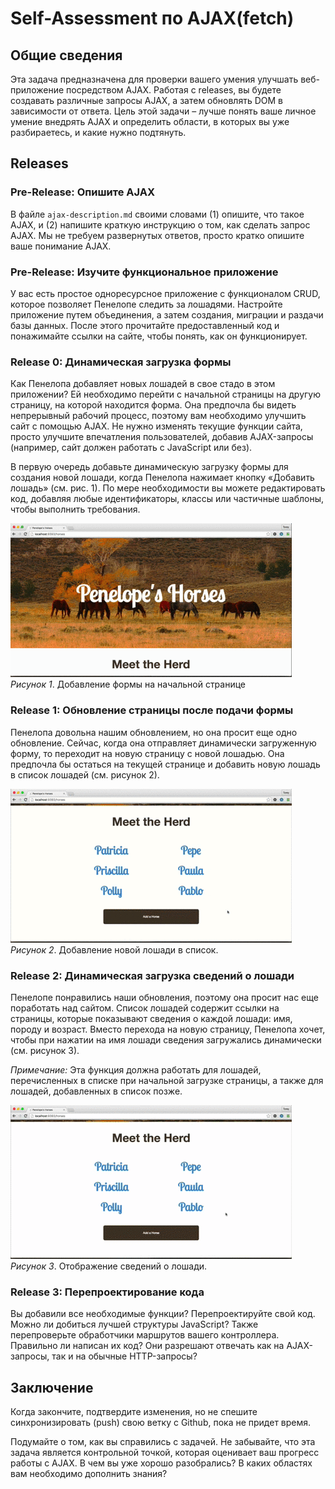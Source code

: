# Self-Assessment по AJAX(fetch)

## Общие сведения
Эта задача предназначена для проверки вашего умения улучшать веб-приложение посредством AJAX. Работая с releases, вы будете создавать различные запросы AJAX, а затем обновлять DOM в зависимости от ответа. Цель этой задачи – лучше понять ваше личное умение внедрять AJAX и определить области, в которых вы уже разбираетесь, и какие нужно подтянуть.


## Releases
### Pre-Release: Опишите AJAX
В файле `ajax-description.md` своими словами (1) опишите, что такое AJAX, и (2) напишите краткую инструкцию о том, как сделать запрос AJAX. Мы не требуем развернутых ответов, просто кратко опишите ваше понимание AJAX.


### Pre-Release: Изучите функциональное приложение 
У вас есть простое одноресурсное приложение с функционалом CRUD, которое позволяет Пенелопе следить за лошадями. Настройте приложение путем объединения, а затем создания, миграции и раздачи базы данных. После этого прочитайте предоставленный код и понажимайте ссылки на сайте, чтобы понять, как он функционирует.


### Release 0: Динамическая загрузка формы 
Как Пенелопа добавляет новых лошадей в свое стадо в этом приложении? Ей необходимо перейти с начальной страницы на другую страницу, на которой находится форма. Она предпочла бы видеть непрерывный рабочий процесс, поэтому вам необходимо улучшить сайт с помощью AJAX. Не нужно изменять текущие функции сайта, просто улучшите впечатления пользователей, добавив AJAX-запросы (например, сайт должен работать с JavaScript или без).

В первую очередь добавьте динамическую загрузку формы для создания новой лошади, когда Пенелопа нажимает кнопку «Добавить лошадь» (см. рис. 1). По мере необходимости вы можете редактировать код, добавляя любые идентификаторы, классы или частичные шаблоны, чтобы выполнить требования.


![Load Horse Form](readme-assets/horses-add-form.gif) 
*Рисунок 1*. Добавление формы на начальной странице


### Release 1: Обновление страницы после подачи формы 
Пенелопа довольна нашим обновлением, но она просит еще одно обновление. Сейчас, когда она отправляет динамически загруженную форму, то переходит на новую страницу с новой лошадью. Она предпочла бы остаться на текущей странице и добавить новую лошадь в список лошадей (см. рисунок 2).


![Add Horse](readme-assets/horses-add-horse.gif)
*Рисунок 2*. Добавление новой лошади в список.


### Release 2: Динамическая загрузка сведений о лошади
Пенелопе понравились наши обновления, поэтому она просит нас еще поработать над сайтом. Список лошадей содержит ссылки на страницы, которые показывают сведения о каждой лошади: имя, породу и возраст. Вместо перехода на новую страницу, Пенелопа хочет, чтобы при нажатии на имя лошади сведения загружались динамически (см. рисунок 3).

*Примечание:* Эта функция должна работать для лошадей, перечисленных в списке при начальной загрузке страницы, а также для лошадей, добавленных в список позже.


![Show Horse Details](readme-assets/horses-show-details.gif)
*Рисунок 3*. Отображение сведений о лошади.


### Release 3: Перепроектирование кода
Вы добавили все необходимые функции? Перепроектируйте свой код. Можно ли добиться лучшей структуры JavaScript? Также перепроверьте обработчики маршрутов вашего контроллера. Правильно ли написан их код? Они разрешают отвечать как на AJAX-запросы, так и на обычные HTTP-запросы?


## Заключение
Когда закончите, подтвердите изменения, но не спешите синхронизировать (push) свою ветку с Github, пока не придет время.

Подумайте о том, как вы справились с задачей. Не забывайте, что эта задача является контрольной точкой, которая оценивает ваш прогресс работы с AJAX. В чем вы уже хорошо разобрались? В каких областях вам необходимо дополнить знания?



